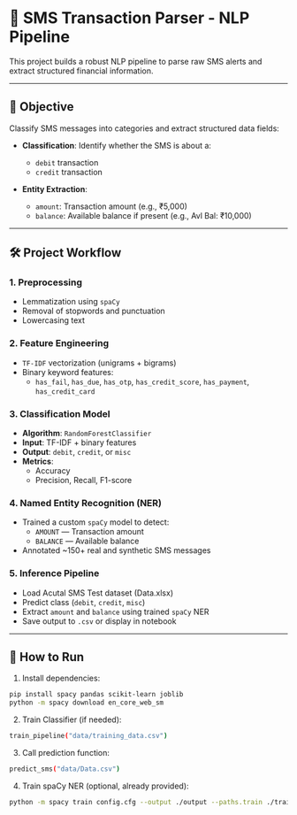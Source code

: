 # 💬 SMS Transaction Parser - NLP Pipeline

This project builds a robust NLP pipeline to parse raw SMS alerts and extract structured financial information.

---

## 🎯 Objective

Classify SMS messages into categories and extract structured data fields:

- **Classification**: Identify whether the SMS is about a:
  - `debit` transaction
  - `credit` transaction
  
- **Entity Extraction**:
  - `amount`: Transaction amount (e.g., ₹5,000)
  - `balance`: Available balance if present (e.g., Avl Bal: ₹10,000)

---

## 🛠️ Project Workflow

### 1. Preprocessing
- Lemmatization using `spaCy`
- Removal of stopwords and punctuation
- Lowercasing text

### 2. Feature Engineering
- `TF-IDF` vectorization (unigrams + bigrams)
- Binary keyword features:
  - `has_fail`, `has_due`, `has_otp`, `has_credit_score`, `has_payment`, `has_credit_card`

### 3. Classification Model
- **Algorithm**: `RandomForestClassifier`
- **Input**: TF-IDF + binary features
- **Output**: `debit`, `credit`, or `misc`
- **Metrics**:
  - Accuracy
  - Precision, Recall, F1-score

### 4. Named Entity Recognition (NER)
- Trained a custom `spaCy` model to detect:
  - `AMOUNT` — Transaction amount
  - `BALANCE` — Available balance
- Annotated ~150+ real and synthetic SMS messages

### 5. Inference Pipeline
- Load Acutal SMS Test dataset (Data.xlsx)
- Predict class (`debit`, `credit`, `misc`)
- Extract `amount` and `balance` using trained `spaCy` NER
- Save output to `.csv` or display in notebook

---

## 🧠 How to Run

1. Install dependencies:
```bash
pip install spacy pandas scikit-learn joblib
python -m spacy download en_core_web_sm
```
2. Train Classifier (if needed):
```bash
train_pipeline("data/training_data.csv")
```
3. Call prediction function:
```bash
predict_sms("data/Data.csv")
```
4. Train spaCy NER (optional, already provided):
```bash
python -m spacy train config.cfg --output ./output --paths.train ./train.spacy --paths.dev ./dev.spacy
```

